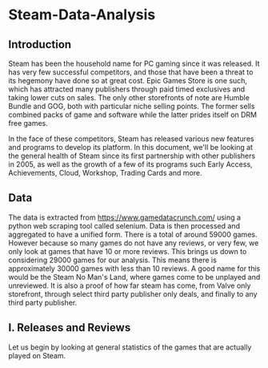 # Steam-Data-Analysis


## Introduction

Steam has been the household name for PC gaming since it was released. It has very few successful competitors, and those that have been a threat to its hegemony have done so at great cost. Epic Games Store is one such, which has attracted many publishers through paid timed exclusives and taking lower cuts on sales. The only other storefronts of note are Humble Bundle and GOG, both with particular niche selling points. The former sells combined packs of game and software while the latter prides itself on DRM free games.

In the face of these competitors, Steam has released various new features and programs to develop its platform. In this document, we'll be looking at the general health of Steam since its first partnership with other publishers in 2005, as well as the growth of a few of its programs such Early Access, Achievements, Cloud, Workshop, Trading Cards and more.

## Data

The data is extracted from https://www.gamedatacrunch.com/ using a python web scraping tool called selenium. Data is then processed and aggregated to have a unified form. There is a total of around 59000 games. However because so many games do not have any reviews, or very few, we only look at games that have 10 or more reviews. This brings us down to considering 29000 games for our analysis. This means there is approximately 30000 games with less than 10 reviews. A good name for this would be the Steam No Man's Land, where games come to be unplayed and unreviewed. It is also a proof of how far steam has come, from Valve only storefront, through select third party publisher only deals, and finally to any third party publisher. 

## I. Releases and Reviews

Let us begin by looking at general statistics of the games that are actually played on Steam. 
